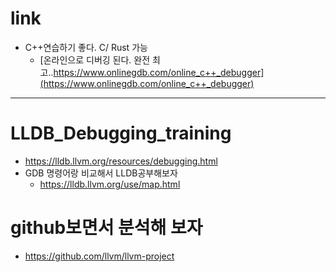 # link

- C++연습하기 좋다. C/ Rust 가능
  - [온라인으로 디버깅 된다. 완전 최고..https://www.onlinegdb.com/online_c++_debugger](https://www.onlinegdb.com/online_c++_debugger)

<hr />

# LLDB_Debugging_training
- https://lldb.llvm.org/resources/debugging.html
- GDB 명령어랑 비교해서 LLDB공부해보자
  - https://lldb.llvm.org/use/map.html

# github보면서 분석해 보자
- https://github.com/llvm/llvm-project
